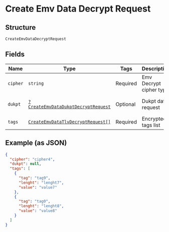 
# Create Emv Data Decrypt Request

## Structure

`CreateEmvDataDecryptRequest`

## Fields

| Name | Type | Tags | Description | Getter | Setter |
|  --- | --- | --- | --- | --- | --- |
| `cipher` | `string` | Required | Emv Decrypt cipher type | getCipher(): string | setCipher(string cipher): void |
| `dukpt` | [`?CreateEmvDataDukptDecryptRequest`](../../doc/models/create-emv-data-dukpt-decrypt-request.md) | Optional | Dukpt data request | getDukpt(): ?CreateEmvDataDukptDecryptRequest | setDukpt(?CreateEmvDataDukptDecryptRequest dukpt): void |
| `tags` | [`CreateEmvDataTlvDecryptRequest[]`](../../doc/models/create-emv-data-tlv-decrypt-request.md) | Required | Encrypted tags list | getTags(): array | setTags(array tags): void |

## Example (as JSON)

```json
{
  "cipher": "cipher4",
  "dukpt": null,
  "tags": [
    {
      "tag": "tag9",
      "lenght": "lenght7",
      "value": "value7"
    },
    {
      "tag": "tag0",
      "lenght": "lenght8",
      "value": "value8"
    }
  ]
}
```

